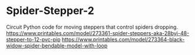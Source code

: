 # Spider-Stepper-2
Circuit Python code for moving steppers that control spiders dropping.
https://www.printables.com/model/273361-spider-steppers-aka-28byj-48-stepper-to-12-pvc-pip
https://www.printables.com/model/273364-black-widow-spider-bendable-model-with-loop

